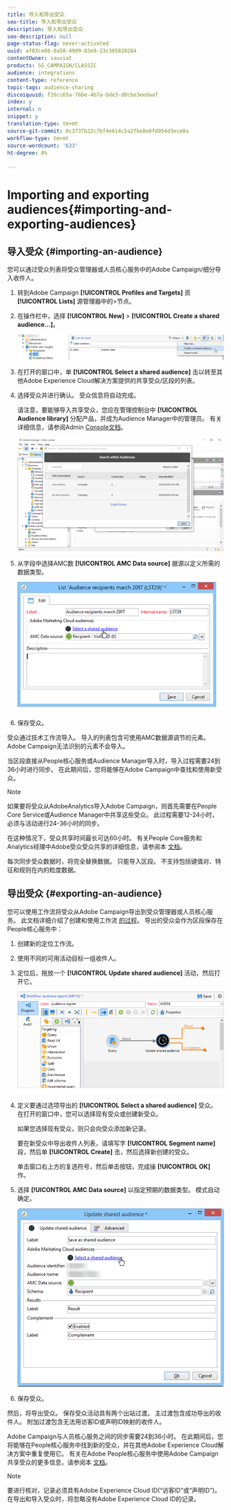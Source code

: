 ```yaml
---
title: 导入和导出受众
seo-title: 导入和导出受众
description: 导入和导出受众
seo-description: null
page-status-flag: never-activated
uuid: af03ce68-8a58-4909-83e9-23c385820284
contentOwner: sauviat
products: SG_CAMPAIGN/CLASSIC
audience: integrations
content-type: reference
topic-tags: audience-sharing
discoiquuid: f26cc65a-76be-4b7a-bde3-d0cbe3eedaaf
index: y
internal: n
snippet: y
translation-type: tm+mt
source-git-commit: 0c3737b22c7bf4e614c5a2fbe8e8fd954d3ece8a
workflow-type: tm+mt
source-wordcount: '633'
ht-degree: 0%

---
```



# Importing and exporting audiences{#importing-and-exporting-audiences}

## 导入受众 {#importing-an-audience}

您可以通过受众列表将受众管理器或人员核心服务中的Adobe Campaign/细分导入收件人。

1. 转到Adobe Campaign **[!UICONTROL Profiles and Targets]** 资 **[!UICONTROL Lists]** 源管理器中的>节点。
1. 在操作栏中，选择 **[!UICONTROL New]** > **[!UICONTROL Create a shared audience...]**。

   ![](assets/aam_import_audience.png)

1. 在打开的窗口中，单 **[!UICONTROL Select a shared audience]** 击以转至其他Adobe Experience Cloud解决方案提供的共享受众/区段的列表。
1. 选择受众并进行确认。 受众信息将自动完成。

   请注意，要能够导入共享受众，您应在管理控制台中 **[!UICONTROL Audience library]** 分配产品，并成为Audience Manager中的管理员。 有关详细信息，请参阅Admin [Console文档](https://helpx.adobe.com/enterprise/managing/user-guide.html)。

   ![](assets/aam_import_audience_3.png)

1. 从字段中选择AMC数 **[!UICONTROL AMC Data source]** 据源以定义所需的数据类型。

   ![](assets/aam_import_audience_2.png)

1. 保存受众。

受众通过技术工作流导入。 导入的列表包含可使用AMC数据源调节的元素。 Adobe Campaign无法识别的元素不会导入。

当区段直接从People核心服务或Audience Manager导入时，导入过程需要24到36小时进行同步。 在此期间后，您将能够在Adobe Campaign中查找和使用新受众。

>[!NOTE]
>
>如果要将受众从AdobeAnalytics导入Adobe Campaign，则首先需要在People Core Service或Audience Manager中共享这些受众。 此过程需要12-24小时，必须与活动进行24-36小时的同步。
>
>在这种情况下，受众共享时间最长可达60小时。 有关People Core服务和Analytics经理中Adobe受众受众共享的详细信息，请参阅本 [文档](https://docs.adobe.com/content/help/en/analytics/components/segmentation/segmentation-workflow/seg-publish.html)。

每次同步受众数据时，将完全替换数据。 只能导入区段。 不支持包括键值对、特征和规则在内的粒度数据。

## 导出受众 {#exporting-an-audience}

您可以使用工作流将受众从Adobe Campaign导出到受众管理器或人员核心服务。 此文档详细介绍了创建和使用工作流 [的过程](../../workflow/using/building-a-workflow.md)。 导出的受众会作为区段保存在People核心服务中：

1. 创建新的定位工作流。
1. 使用不同的可用活动目标一组收件人。
1. 定位后，拖放一个 **[!UICONTROL Update shared audience]** 活动，然后打开它。

   ![](assets/aam_export_example.png)

1. 定义要通过选项导出的 **[!UICONTROL Select a shared audience]** 受众。 在打开的窗口中，您可以选择现有受众或创建新受众。

   如果您选择现有受众，则只会向受众添加新记录。

   要在新受众中导出收件人列表，请填写字 **[!UICONTROL Segment name]** 段，然后单 **[!UICONTROL Create]** 击，然后选择新创建的受众。

   单击窗口右上方的复选符号，然后单击按钮，完成操 **[!UICONTROL OK]** 作。

1. 选择 **[!UICONTROL AMC Data source]** 以指定预期的数据类型。 模式自动确定。

   ![](assets/aam_export_audience_activity.png)

1. 保存受众。

然后，将导出受众。 保存受众活动具有两个出站过渡。 主过渡包含成功导出的收件人。 附加过渡包含无法用访客ID或声明ID映射的收件人。

Adobe Campaign与人员核心服务之间的同步需要24到36小时。 在此期间后，您将能够在People核心服务中找到新的受众，并在其他Adobe Experience Cloud解决方案中重复使用它。 有关在Adobe People核心服务中使用Adobe Campaign共享受众的更多信息，请参阅本 [文档](https://docs.adobe.com/content/help/en/core-services/interface/audiences/t-audience-create.html)。

>[!NOTE]
>
>要进行核对，记录必须具有Adobe Experience Cloud ID(“访客ID”或“声明ID”)。 在导出和导入受众时，将忽略没有Adobe Experience Cloud ID的记录。

